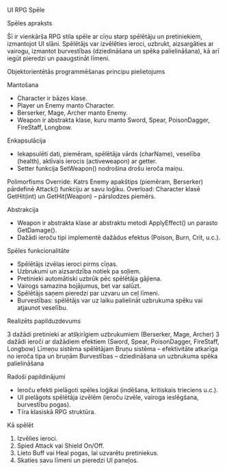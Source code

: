 UI RPG Spēle

Spēles apraksts

Šī ir vienkārša RPG stila spēle ar cīņu starp spēlētāju un pretiniekiem, izmantojot UI slāni. 
Spēlētājs var izvēlēties ieroci, uzbrukt, aizsargāties ar vairogu, izmantot burvestības (dziedināšana un spēka palielināšana), kā arī iegūt pieredzi un paaugstināt līmeni.

Objektorientētās programmēšanas principu pielietojums

Mantošana
- Character ir bāzes klase.
- Player un Enemy manto Character.
- Berserker, Mage, Archer manto Enemy.
- Weapon ir abstrakta klase, kuru manto Sword, Spear, PoisonDagger, FireStaff, Longbow.

Enkapsulācija
- Iekapsulēti dati, piemēram, spēlētāja vārds (charName), veselība (health), aktīvais ierocis (activeweapon) ar getter.
- Setter funkcija SetWeapon() nodrošina drošu ieroča maiņu.

Polimorfisms
Override: Katrs Enemy apakštips (piemēram, Berserker) pārdefinē Attack() funkciju ar savu loģiku.
Overload: Character klasē GetHit(int) un GetHit(Weapon) – pārslodzes piemērs.

Abstrakcija
- Weapon ir abstrakta klase ar abstraktu metodi ApplyEffect() un parasto GetDamage().
- Dažādi ieroču tipi implementē dažādus efektus (Poison, Burn, Crit, u.c.).


Spēles funkcionalitāte

- Spēlētājs izvēlas ieroci pirms cīņas.
- Uzbrukumi un aizsardzība notiek pa soļiem.
- Pretinieki automātiski uzbrūk pēc spēlētāja gājiena.
- Vairogs samazina bojājumus, bet var salūzt.
- Spēlētājs saņem pieredzi par uzvaru un ceļ līmeni.
- Burvestības: spēlētājs var uz laiku palielināt uzbrukuma spēku vai atjaunot veselību.

Realizēts papilduzdevums

3 dažādi pretinieki ar atšķirīgiem uzbrukumiem (Berserker, Mage, Archer)
3 dažādi ieroči ar dažādiem efektiem (Sword, Spear, PoisonDagger, FireStaff, Longbow)
Līmeņu sistēma spēlētājam
Bruņu sistēma – efektivitāte atkarīga no ieroča tipa un bruņām
Burvestības – dziedināšana un uzbrukuma spēka palielināšana

Radoši papildinājumi

- Ieroču efekti pielāgoti spēles loģikai (indēšana, kritiskais trieciens u.c.).
- UI pielāgots spēlētāja izvēlēm (ieroču izvēle, vairoga ieslēgšana, burvestību pogas).
- Tīra klasiskā RPG struktūra.

Kā spēlēt

1. Izvēlies ieroci.
2. Spied Attack vai Shield On/Off.
3. Lieto Buff vai Heal pogas, lai uzvarētu pretiniekus.
4. Skaties savu līmeni un pieredzi UI paneļos.
